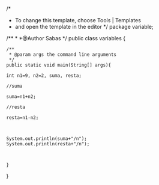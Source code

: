 /*
 * To change this template, choose Tools | Templates
 * and open the template in the editor
*/
package variable;

/**
 *
 *@Author Sabas
 */
public class variables {

    /**
     * @param args the command line arguments
     */
    public static void main(String[] args){

    int n1=9, n2=2, suma, resta;

    //suma

    suma=n1+n2;

    //resta

    resta=n1-n2;



    System.out.println(suma+"/n");
    System.out.println(resta+"/n");



    }
}
